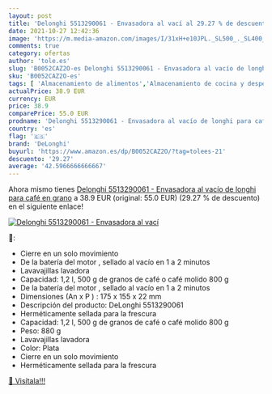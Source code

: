 ```yaml
---
layout: post
title: 'Delonghi 5513290061 - Envasadora al vací al 29.27 % de descuento'
date: 2021-10-27 12:42:36
image: 'https://m.media-amazon.com/images/I/31xH+e10JPL._SL500_._SL400_.jpg'
comments: true
category: ofertas
author: 'tole.es'
slug: 'B0052CAZ2O-es Delonghi 5513290061 - Envasadora al vacío de longhi para...'
sku: 'B0052CAZ2O-es'
tags: [ 'Almacenamiento de alimentos','Almacenamiento de cocina y despensa','Botes para alimentos','Hogar y cocina','café','delonghi', ]
actualPrice: 38.9 EUR
currency: EUR
price: 38.9
comparePrice: 55.0 EUR
prodname: 'Delonghi 5513290061 - Envasadora al vacío de longhi para café en grano'
country: 'es'
flag: '🇪🇸'
brand: 'DeLonghi'
buyurl: 'https://www.amazon.es/dp/B0052CAZ2O/?tag=tolees-21'
descuento: '29.27'
average: '42.5966666666667'
---
```


Ahora mismo tienes [Delonghi 5513290061 - Envasadora al vacío de longhi para café en grano](https://www.amazon.es/dp/B0052CAZ2O/?tag=tolees-21) a 38.9 EUR (original: 55.0 EUR) (29.27 %  de descuento) en el siguiente enlace!

[![Delonghi 5513290061 - Envasadora al vací](https://m.media-amazon.com/images/I/31xH+e10JPL._SL500_._SL400_.jpg)](https://www.amazon.es/dp/B0052CAZ2O/?tag=tolees-21)

🔎:

- Cierre en un solo movimiento
- De la batería del motor , sellado al vacío en 1 a 2 minutos
- Lavavajillas lavadora
- Capacidad: 1,2 l, 500 g de granos de café o café molido 800 g
- De la batería del motor , sellado al vacío en 1 a 2 minutos
- Dimensiones (An x P ) : 175 x 155 x 22 mm
- Descripción del producto: DeLonghi 5513290061
- Herméticamente sellada para la frescura
- Capacidad: 1,2 l, 500 g de granos de café o café molido 800 g
- Peso: 880 g
- Lavavajillas lavadora
- Color: Plata
- Cierre en un solo movimiento
- Herméticamente sellada para la frescura

[🛒 Visítala!!!](https://www.amazon.es/dp/B0052CAZ2O/?tag=tolees-21)
